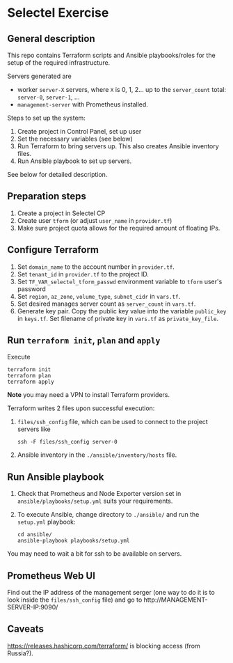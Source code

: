 # Selectel Exercise

## General description

This repo contains Terraform scripts and Ansible playbooks/roles
for the setup of the required infrastructure.

Servers generated are
* worker `server-X` servers, where `X` is 0, 1, 2... up to the
  `server_count` total: `server-0`, `server-1`, ...
* `management-server` with Prometheus installed.

Steps to set up the system:

1. Create project in Control Panel, set up user
1. Set the necessary variables (see below)
1. Run Terraform to bring servers up. This also creates
   Ansible inventory files.
1. Run Ansible playbook to set up servers.

See below for detailed description.

## Preparation steps

1. Create a project in Selectel CP
1. Create user `tform` (or adjust `user_name` in `provider.tf`)
1. Make sure project quota allows for the required amount of floating IPs.

## Configure Terraform

1. Set `domain_name` to the account number in `provider.tf`.
1. Set `tenant_id` in `provider.tf` to the project ID.
1. Set `TF_VAR_selectel_tform_passwd` environment variable to `tform` user's
   password
1. Set `region`, `az_zone`, `volume_type`, `subnet_cidr` in `vars.tf`.
1. Set desired manages server count as `server_count` in `vars.tf`.
1. Generate key pair. Copy the public key value into the variable `public_key`
   in `keys.tf`. Set filename of private key in `vars.tf` as `private_key_file`.

## Run `terraform init`, `plan` and `apply`

Execute
```
terraform init
terraform plan
terraform apply
```
**Note** you may need a VPN to install Terraform providers.

Terraform writes 2 files upon successful execution:

1. `files/ssh_config` file, which can be used to connect
   to the project servers like
   ```
   ssh -F files/ssh_config server-0
   ```
1.  Ansible inventory in the `./ansible/inventory/hosts` file.

## Run Ansible playbook

1. Check that Prometheus and Node Exporter version
   set in `ansible/playbooks/setup.yml` suits your requirements.

1. To execute Ansible, change directory to `./ansible/` and run
   the `setup.yml` playbook:
   ```
   cd ansible/
   ansible-playbook playbooks/setup.yml
   ```

You may need to wait a bit for ssh to be available on servers.

## Prometheus Web UI

Find out the IP address of the management serger (one way to do
it is to look inside the `files/ssh_config` file) and go to
http://MANAGEMENT-SERVER-IP:9090/

## Caveats

https://releases.hashicorp.com/terraform/ is blocking access (from Russia?).
